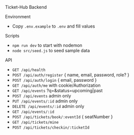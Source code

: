 Ticket-Hub Backend

Environment
- Copy `.env.example` to `.env` and fill values

Scripts
- `npm run dev` to start with nodemon
- `node src/seed.js` to seed sample data

API
- `GET /api/health`
- `POST /api/auth/register` { name, email, password, role? }
- `POST /api/auth/login` { email, password }
- `GET /api/auth/me` with cookie/Authorization
- `GET /api/events` ?q=&status=upcoming|past
- `POST /api/events` admin only
- `PUT /api/events/:id` admin only
- `DELETE /api/events/:id` admin only
- `GET /api/events/:id`
- `POST /api/tickets/book/:eventId` { seatNumber }
- `GET /api/tickets/mine`
- `POST /api/tickets/checkin/:ticketId`



